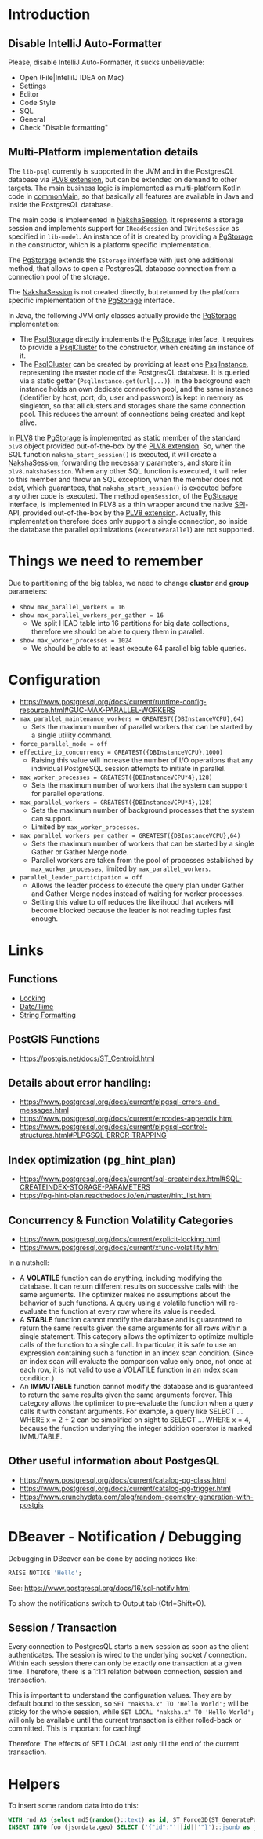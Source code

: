 # Introduction

## Disable IntelliJ Auto-Formatter
Please, disable IntelliJ Auto-Formatter, it sucks unbelievable:
- Open (File|IntellilJ IDEA on Mac)
- Settings
- Editor
- Code Style
- SQL
- General
- Check "Disable formatting"

## Multi-Platform implementation details 
The `lib-psql` currently is supported in the JVM and in the PostgresQL database via [PLV8 extension](https://plv8.github.io/), but can 
be extended on demand to other targets. The main business logic is implemented as multi-platform Kotlin code in 
[commonMain](./src/commonMain/kotlin/naksha/psql), so that basically all features are available in Java and inside the PostgresQL database.

The main code is implemented in [NakshaSession](./src/commonMain/kotlin/naksha/psql/NakshaSession.kt). It represents a storage session 
and implements support for `IReadSession` and `IWriteSession` as specified in `lib-model`. An instance of it is created by providing a 
[PgStorage](./src/commonMain/kotlin/naksha/psql/PgStorage.kt) in the constructor, which is a platform specific implementation.

The [PgStorage](./src/commonMain/kotlin/naksha/psql/PgStorage.kt) extends the `IStorage` interface with just one additional method, that 
allows to open a PostgresQL database connection from a connection pool of the storage.

The [NakshaSession](./src/commonMain/kotlin/naksha/psql/NakshaSession.kt) is not created directly, but returned by the platform specific 
implementation of the [PgStorage](./src/commonMain/kotlin/naksha/psql/PgStorage.kt) interface.

In Java, the following JVM only classes actually provide the [PgStorage](./src/commonMain/kotlin/naksha/psql/PgStorage.kt) implementation:

- The [PsqlStorage](./src/jvmMain/kotlin/naksha/psql/PsqlStorage.kt) directly implements the
  [PgStorage](./src/commonMain/kotlin/naksha/psql/PgStorage.kt) interface, it requires to provide a
  [PsqlCluster](./src/jvmMain/kotlin/naksha/psql/PsqlCluster.kt) to the constructor, when creating an instance of it.
- The [PsqlCluster](./src/jvmMain/kotlin/naksha/psql/PsqlCluster.kt) can be created by providing at least one
  [PsqlInstance](./src/jvmMain/kotlin/naksha/psql/PsqlInstance.kt), representing the master node of the PostgresQL database. It is
  queried via a static getter (`Psqllnstance.get(url|...)`). In the background each instance holds an own dedicate connection pool, and
  the same instance (identifier by host, port, db, user and password) is kept in memory as singleton, so that all clusters and storages
  share the same connection pool. This reduces the amount of connections being created and kept alive.

In [PLV8](https://plv8.github.io/) the [PgStorage](./src/commonMain/kotlin/naksha/psql/PgStorage.kt) is implemented as static member of 
the standard `plv8` object provided out-of-the-box by the [PLV8 extension](https://plv8.github.io/). So, when the SQL function 
`naksha_start_session()` is executed, it will create a [NakshaSession](./src/commonMain/kotlin/naksha/psql/NakshaSession.kt), forwarding 
the necessary parameters, and store it in `plv8.nakshaSession`. When any other SQL function is executed, it will refer to this member 
and throw an SQL exception, when the member does not exist, which guarantees, that `naksha_start_session()` is executed before any other 
code is executed. The method `openSession`, of the [PgStorage](./src/commonMain/kotlin/naksha/psql/PgStorage.kt) interface, is 
implemented in PLV8 as a thin wrapper around the native [SPI](https://plv8.github.io/#database-access-via-spi)-API, provided 
out-of-the-box by the [PLV8 extension](https://plv8.github.io/). Actually, this implementation therefore does only support a single 
connection, so inside the database the parallel optimizations (`executeParallel`) are not supported.

# Things we need to remember
Due to partitioning of the big tables, we need to change **cluster** and **group** parameters:

- `show max_parallel_workers = 16`
- `show max_parallel_workers_per_gather = 16`
  - We split HEAD table into 16 partitions for big data collections, therefore we should be able to query them in parallel.
- `show max_worker_processes = 1024`
  - We should be able to at least execute 64 parallel big table queries.

# Configuration
- https://www.postgresql.org/docs/current/runtime-config-resource.html#GUC-MAX-PARALLEL-WORKERS
- `max_parallel_maintenance_workers = GREATEST({DBInstanceVCPU},64)`
  - Sets the maximum number of parallel workers that can be started by a single utility command.
- `force_parallel_mode = off`
- `effective_io_concurrency = GREATEST({DBInstanceVCPU},1000)`
  - Raising this value will increase the number of I/O operations that any individual PostgreSQL session attempts to initiate in parallel.
- `max_worker_processes = GREATEST({DBInstanceVCPU*4},128)`
  - Sets the maximum number of workers that the system can support for parallel operations.
- `max_parallel_workers = GREATEST({DBInstanceVCPU*4},128)`
  - Sets the maximum number of background processes that the system can support.
  - Limited by `max_worker_processes`.
- `max_parallel_workers_per_gather = GREATEST({DBInstanceVCPU},64)`
  - Sets the maximum number of workers that can be started by a single Gather or Gather Merge node.
  - Parallel workers are taken from the pool of processes established by `max_worker_processes`, limited by `max_parallel_workers`.
- `parallel_leader_participation = off`
  - Allows the leader process to execute the query plan under Gather and Gather Merge nodes instead of waiting for worker processes.
  - Setting this value to off reduces the likelihood that workers will become blocked because the leader is not reading tuples fast enough.

# Links

## Functions
- [Locking](https://www.postgresql.org/docs/current/functions-admin.html#FUNCTIONS-ADVISORY-LOCKS)
- [Date/Time](https://www.postgresql.org/docs/current/functions-datetime.html#FUNCTIONS-DATETIME-CURRENT)
- [String Formatting](https://www.postgresql.org/docs/current/functions-formatting.html)

## PostGIS Functions
- https://postgis.net/docs/ST_Centroid.html

## Details about error handling:
- https://www.postgresql.org/docs/current/plpgsql-errors-and-messages.html
- https://www.postgresql.org/docs/current/errcodes-appendix.html
- https://www.postgresql.org/docs/current/plpgsql-control-structures.html#PLPGSQL-ERROR-TRAPPING

## Index optimization (pg_hint_plan)
- https://www.postgresql.org/docs/current/sql-createindex.html#SQL-CREATEINDEX-STORAGE-PARAMETERS
- https://pg-hint-plan.readthedocs.io/en/master/hint_list.html

## Concurrency & Function Volatility Categories
- https://www.postgresql.org/docs/current/explicit-locking.html
- https://www.postgresql.org/docs/current/xfunc-volatility.html

In a nutshell:

- A **VOLATILE** function can do anything, including modifying the database. It can return different results on successive calls with the same arguments. The optimizer makes no assumptions about the behavior of such functions. A query using a volatile function will re-evaluate the function at every row where its value is needed.
- A **STABLE** function cannot modify the database and is guaranteed to return the same results given the same arguments for all rows within a single statement. This category allows the optimizer to optimize multiple calls of the function to a single call. In particular, it is safe to use an expression containing such a function in an index scan condition. (Since an index scan will evaluate the comparison value only once, not once at each row, it is not valid to use a VOLATILE function in an index scan condition.)
- An **IMMUTABLE** function cannot modify the database and is guaranteed to return the same results given the same arguments forever. This category allows the optimizer to pre-evaluate the function when a query calls it with constant arguments. For example, a query like SELECT ... WHERE x = 2 + 2 can be simplified on sight to SELECT ... WHERE x = 4, because the function underlying the integer addition operator is marked IMMUTABLE.

## Other useful information about PostgesQL
- https://www.postgresql.org/docs/current/catalog-pg-class.html
- https://www.postgresql.org/docs/current/catalog-pg-trigger.html
- https://www.crunchydata.com/blog/random-geometry-generation-with-postgis

# DBeaver - Notification / Debugging
Debugging in DBeaver can be done by adding notices like:

```sql
RAISE NOTICE 'Hello';
```

See: https://www.postgresql.org/docs/16/sql-notify.html

To show the notifications switch to Output tab (Ctrl+Shift+O).

## Session / Transaction

Every connection to PostgresQL starts a new session as soon as the client authenticates. The session is wired to the underlying socket / connection. Within each session there can only be exactly one transaction at a given time. Therefore, there is a 1:1:1 relation between connection, session and transaction.

This is important to understand the configuration values. They are by default bound to the session, so `SET "naksha.x" TO 'Hello World';` will be sticky for the whole session, while `SET LOCAL "naksha.x" TO 'Hello World';` will only be available until the current transaction is either rolled-back or committed. This is important for caching!

Therefore: The effects of SET LOCAL last only till the end of the current transaction.

# Helpers

To insert some random data into do this:

```sql
WITH rnd AS (select md5(random()::text) as id, ST_Force3D(ST_GeneratePoints('POLYGON((0 0, 10 0, 10 10, 0 10, 0 0))', 10)) as g from generate_Series(1,5000))
INSERT INTO foo (jsondata,geo) SELECT ('{"id":"'||id||'"}')::jsonb as jsondata, g FROM rnd;
```
